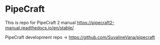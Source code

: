 # PipeCraft

This is repo for PipeCraft 2 manual
https://pipecraft2-manual.readthedocs.io/en/stable/

PipeCraft development repo -> https://github.com/SuvalineVana/pipecraft
